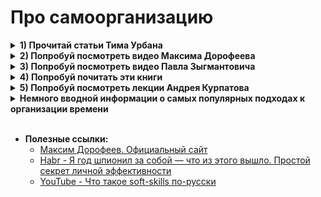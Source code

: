 <h1>Про самоорганизацию </h1>

[//]: # (1 - Статьи Тима Урбана)
<details><summary><b>1) Прочитай статьи Тима Урбана</b></summary><p> 

Обязательно. Поверь, это стоит потраченного времени
- Тим Урбан - [Почему прокрастинаторы прокрастинируют (откладывают дела «на потом») и как побороть прокрастинации](https://habr.com/ru/post/298192)
- Тим Урбан - [https://habr.com/ru/post/303140](https://habr.com/ru/post/303140)
  
<br></p>
</details>


[//]: # (2 - Видео Максима Дорофеева)
<details><summary><b>2) Попробуй посмотреть видео Максима Дорофеева</b></summary><p> 

- https://www.youtube.com/@MaximDorofeev

<br></p>
</details>

[//]: # (3 - Видео Павла Зыгмантовича)
<details><summary><b>3) Попробуй посмотреть видео Павла Зыгмантовича</b></summary><p> 

https://www.youtube.com/@pavelzyg
Там много разного, в том числе о прокрастинации и повышению личной эффективности.
Павел интересно рассказывает, даёт полезную информацию и при этом работает строго в рамках доказательной психологии (что не так часто встречается).

<br></p>
</details>

[//]: # (4 - Попробуй почитать эти книги)
<details><summary><b>4) Попробуй почитать эти книги</b></summary><p> 

- Дорофеев М - [Джедайские техники. Как воспитать свою обезьяну, опустошить инбокс и сберечь мыслетопливо](http://links.mnogosdelal.ru/book)
- Дорофеев М - [Путь джедая. Поиск собственной методики продуктивности](http://links.mnogosdelal.ru/JediWay)
- Франк Я - [Муза, где твои крылья](https://www.labirint.ru/reviews/goods/381285/)
- Франк Я - [Будет сила, будет воля. Как получить доступ к собственным ресурсам](https://www.labirint.ru/reviews/goods/674029)
- Все книги можно найти в бесплатном доступе, если купить нет совсем никакой возможности. [Flibusta](http://flibusta.net/booksearch), [RuTracker](http://rutracker.org/) и прочие в помощь. Если не умеешь обходить блокировки и пользоваться VPN - самое время научиться, это не сложно.

<br></p>
</details>


[//]: # (5 - Лекции Андрея Курпатова)
<details><summary><b>5) Попробуй посмотреть лекции Андрея Курпатова</b></summary><p> 

Смотреть [здесь](https://www.youtube.com/c/AndreyKurpatov/playlists). Это отдельная тема - лучше вначале посмотреть несколько вводных лекций, чтоб примерно разобраться о чём речь. Лично мне очень помогает

Пара видео «для затравки»:
- ["Усилие воли" и полезные привычки: можно ли перехитрить свой мозг?](https://www.youtube.com/watch?v=6u1f9lwLFKU&list=PLCQfRMyspsaPxrpC8UxXCJwBeM4zGQQrR&index=29)
- [Разбор факт-карты «Хочу успевать больше!»](https://www.youtube.com/watch?v=MGfqRHFKZEk&list=PLCQfRMyspsaN_YewGyQUQikpGh0notlds&index=7&t=11s)

<br></p>
</details>

[//]: # (Популярные подходы к организации времени)
<details><summary><b>Немного вводной информации о самых популярных подходах к организации времени</b></summary><p> 

- Wikipedia - [Getting Things Done](https://ru.wikipedia.org/wiki/Getting_Things_Done)
- Wikipedia - [Метод помидора](https://ru.wikipedia.org/wiki/%D0%9C%D0%B5%D1%82%D0%BE%D0%B4_%D0%BF%D0%BE%D0%BC%D0%B8%D0%B4%D0%BE%D1%80%D0%B0)
- Wikipedia - [Хронофаги](https://ru.wikipedia.org/wiki/%D0%A5%D1%80%D0%BE%D0%BD%D0%BE%D1%84%D0%B0%D0%B3%D0%B8)
- Wikipedia - [Закон Парето](https://ru.wikipedia.org/wiki/%D0%97%D0%B0%D0%BA%D0%BE%D0%BD_%D0%9F%D0%B0%D1%80%D0%B5%D1%82%D0%BE)

Про [GTD](https://ru.wikipedia.org/wiki/Getting_Things_Done) рекомендую почитать отдельно - вначале статью из Википедии (см выше), потом поищи в Интернете. Есть много обзорных статей (на [Хабре](https://habr.com/ru/search/?q=GTD&target_type=posts&order=relevance) например) И роликов на [YouTube](https://www.youtube.com/results?search_query=GTD). Можно почитать книги самого Аллана и его последователей.

<br></p>
</details>

<br>

- **Полезные ссылки:**
  - [Максим Дорофеев. Официальный сайт](https://mnogosdelal.ru/)
  - [Habr - Я год шпионил за собой — что из этого вышло. Простой секрет личной эффективности](https://habr.com/ru/post/681384/)
  - [YouTube - Что такое soft-skills по-русски](https://youtu.be/SGdMCRSMtOk?si=SfaKd4scwMhGnFRp)